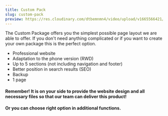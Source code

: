```yaml
---
title: Custom Pack
slug: custom-pack
preview: https://res.cloudinary.com/dtbemnmn4/video/upload/v1665566421/95591e69-abb0-4c0f-9316-1b4064ec2641_sjwzcd.webm
---
```


The Custom Package offers you the simplest possible page layout we are able to offer. If you don't need anything complicated or if you want to create your own package this is the perfect option.

- Professional website
- Adaptation to the phone version (RWD)
- Up to 5 sections (not including navigation and footer)
- Better position in search results (SEO)
- Backup
- 1 page

#### Remember! It is on your side to provide the website design and all necessary files so that our team can deliver this product!

#### Or you can choose right option in additional functions.
